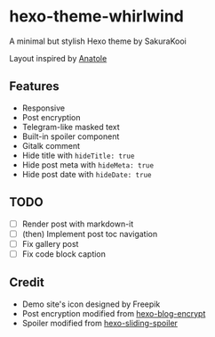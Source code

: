 # hexo-theme-whirlwind

A minimal but stylish Hexo theme by SakuraKooi

Layout inspired by [Anatole](https://github.com/Ben02/hexo-theme-Anatole)

## Features
- Responsive
- Post encryption
- Telegram-like masked text
- Built-in spoiler component
- Gitalk comment
- Hide title with `hideTitle: true`
- Hide post meta with `hideMeta: true`
- Hide post date with `hideDate: true`
## TODO

- [ ] Render post with markdown-it
- [ ] (then) Implement post toc navigation
- [ ] Fix gallery post
- [ ] Fix code block caption

## Credit
- Demo site's icon designed by Freepik
- Post encryption modified from [hexo-blog-encrypt](https://github.com/D0n9X1n/hexo-blog-encrypt)
- Spoiler modified from [hexo-sliding-spoiler](https://github.com/fletchto99/hexo-sliding-spoiler)